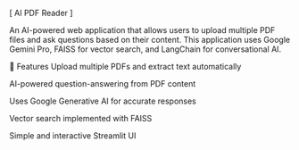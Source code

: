 [ AI PDF Reader ]

An AI-powered web application that allows users to upload multiple PDF files and ask questions based on their content. This application uses Google Gemini Pro, FAISS for vector search, and LangChain for conversational AI.

🚀 Features
Upload multiple PDFs and extract text automatically

AI-powered question-answering from PDF content

Uses Google Generative AI for accurate responses

Vector search implemented with FAISS

Simple and interactive Streamlit UI
